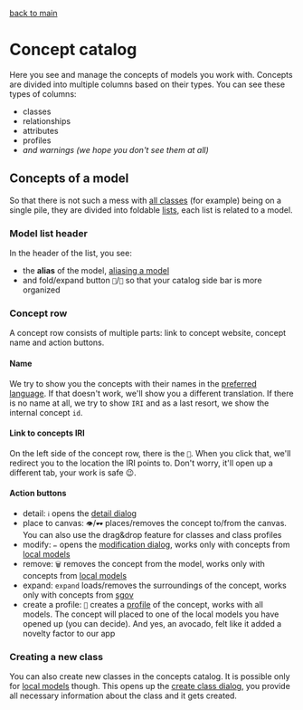 [back to main](./main.md)

# Concept catalog

Here you see and manage the concepts of models you work with.
Concepts are divided into multiple columns based on their types.
You can see these types of columns:

-   classes
-   relationships
-   attributes
-   profiles
-   _and warnings (we hope you don't see them at all)_

## Concepts of a model

So that there is not such a mess with [all classes](#concept-row) (for example) being on a single pile, they are divided into foldable [lists](#model-list-header), each list is related to a model.

### Model list header

In the header of the list, you see:

-   the **alias** of the model, [aliasing a model](./models.md#aliasing-a-model)
-   and fold/expand button `🔼`/`🔽` so that your catalog side bar is more organized

### Concept row

A concept row consists of multiple parts: link to concept website, concept name and action buttons.

#### Name

We try to show you the concepts with their names in the [preferred language](./main.md#preferred-language). If that doesn't work, we'll show you a different translation. If there is no name at all, we try to show `IRI` and as a last resort, we show the internal concept `id`.

#### Link to concepts IRI

On the left side of the concept row, there is the `📑`. When you click that, we'll redirect you to the location the IRI points to. Don't worry, it'll open up a different tab, your work is safe 😉.

#### Action buttons

-   detail: `ℹ` opens the [detail dialog](./dialogs.md#detail-dialog)
-   place to canvas: `👁`/`🕶` places/removes the concept to/from the canvas. You can also use the drag&drop feature for classes and class profiles
-   modify: `✏` opens the [modification dialog](./dialogs.md#modification-dialog), works only with concepts from [local models](./models.md#list-of-models)
-   remove: `🗑` removes the concept from the model, works only with concepts from [local models](./models.md#list-of-models)
-   expand: `expand` loads/removes the surroundings of the concept, works only with concepts from [sgov](./models.md#list-of-models)
-   create a profile: `🧲` creates a [profile](./profiles.md) of the concept, works with all models. The concept will placed to one of the local models you have opened up (you can decide). And yes, an avocado, felt like it added a novelty factor to our app

### Creating a new class

You can also create new classes in the concepts catalog. It is possible only for [local models](./models.md#local-model) though. This opens up the [create class dialog](./dialogs.md#create-class-dialog), you provide all necessary information about the class and it gets created.
